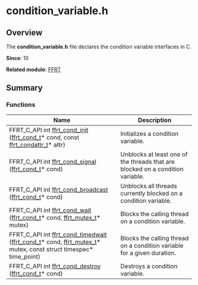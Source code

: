 # condition_variable.h


## Overview

The **condition_variable.h** file declares the condition variable interfaces in C.

**Since**: 10

**Related module**: [FFRT](_f_f_r_t.md)


## Summary


### Functions

| Name| Description| 
| -------- | -------- |
| FFRT_C_API int [ffrt_cond_init](_f_f_r_t.md#ffrt_cond_init) ([ffrt_cond_t](ffrt__cond__t.md)\* cond, const [ffrt_condattr_t](ffrt__condattr__t.md)\* attr) | Initializes a condition variable. | 
| FFRT_C_API int [ffrt_cond_signal](_f_f_r_t.md#ffrt_cond_signal) ([ffrt_cond_t](ffrt__cond__t.md)\* cond) | Unblocks at least one of the threads that are blocked on a condition variable. | 
| FFRT_C_API int [ffrt_cond_broadcast](_f_f_r_t.md#ffrt_cond_broadcast) ([ffrt_cond_t](ffrt__cond__t.md)\* cond) | Unblocks all threads currently blocked on a condition variable. | 
| FFRT_C_API int [ffrt_cond_wait](_f_f_r_t.md#ffrt_cond_wait) ([ffrt_cond_t](ffrt__cond__t.md)\* cond, [ffrt_mutex_t](ffrt__mutex__t.md)\* mutex) | Blocks the calling thread on a condition variable. | 
| FFRT_C_API int [ffrt_cond_timedwait](_f_f_r_t.md#ffrt_cond_timedwait) ([ffrt_cond_t](ffrt__cond__t.md)\* cond, [ffrt_mutex_t](ffrt__mutex__t.md)\* mutex, const struct timespec\* time_point) | Blocks the calling thread on a condition variable for a given duration. | 
| FFRT_C_API int [ffrt_cond_destroy](_f_f_r_t.md#ffrt_cond_destroy) ([ffrt_cond_t](ffrt__cond__t.md)\* cond) | Destroys a condition variable. | 

